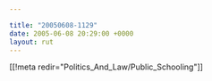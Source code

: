 ```yaml
---

title: "20050608-1129"
date: 2005-06-08 20:29:00 +0000
layout: rut
---
```


[[!meta redir="Politics_And_Law/Public_Schooling"]]
